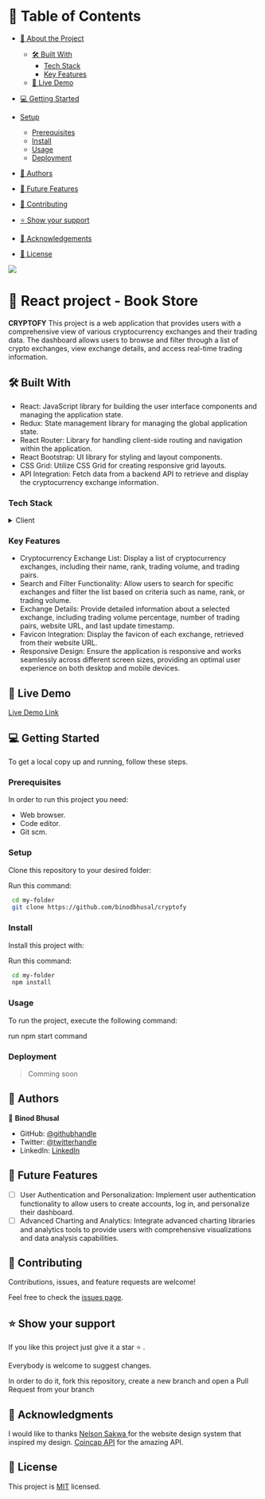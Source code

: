 # 📗 Table of Contents

- [📖 About the Project](#about-project)
  - [🛠 Built With](#built-with)
    - [Tech Stack](#tech-stack)
    - [Key Features](#key-features)
  - [🚀 Live Demo](#live-demo)
- [💻 Getting Started](#getting-started)
- [Setup](#setup)
  - [Prerequisites](#prerequisites)
  - [Install](#install)
  - [Usage](#usage)
  - [Deployment](#deployment)
- [👥 Authors](#authors)

- [🔭 Future Features](#future-features)

- [🤝 Contributing](#contributing)

- [⭐️ Show your support](#support)
 
- [🙏 Acknowledgements](#acknowledgements)
- [📝 License](#license)



  
![](https://github.com/binodbhusal/cryptofy/blob/dev/cryptoscreen2.gif)

# 📖  React project - Book Store <a name="about-project"></a>

**CRYPTOFY**  This project is a web application that provides users with a comprehensive view of various cryptocurrency exchanges and their trading data. The dashboard allows users to browse and filter through a list of crypto exchanges, view exchange details, and access real-time trading information.

## 🛠 Built With <a name="built-with"></a>
- React: JavaScript library for building the user interface components and managing the application state.
- Redux: State management library for managing the global application state.
- React Router: Library for handling client-side routing and navigation within the application.
- React Bootstrap: UI library for styling and layout components.
- CSS Grid: Utilize CSS Grid for creating responsive grid layouts.
- API Integration: Fetch data from a backend API to retrieve and display the cryptocurrency exchange information.

### Tech Stack <a name="tech-stack"></a>

<details>
    <summary>Client</summary>
        <ul>
            <li><a  href="https://developer.mozilla.org/en-US/docs/Web/HTML">React JS</a></li>
        </ul>
        <ul>
            <li><a  href="https://developer.mozilla.org/en-US/docs/Web/CSS">Redux</a></li>
        </ul>
        <ul>
            <li><a  href="https://github.com/microverseinc/curriculum-html-css/blob/main/articles/javascript_best_practices.md">HMTL/CSS</a></li>
        </ul>
</details>

### Key Features <a name="key-features"></a>
- Cryptocurrency Exchange List: Display a list of cryptocurrency exchanges, including their name, rank, trading volume, and trading pairs.
- Search and Filter Functionality: Allow users to search for specific exchanges and filter the list based on criteria such as name, rank, or trading volume.
- Exchange Details: Provide detailed information about a selected exchange, including trading volume percentage, number of trading pairs, website URL, and last update timestamp.
- Favicon Integration: Display the favicon of each exchange, retrieved from their website URL.
- Responsive Design: Ensure the application is responsive and works seamlessly across different screen sizes, providing an optimal user experience on both desktop and mobile devices.
## 🚀 Live Demo <a name="live-demo"></a>
[ Live Demo Link](https://cryptofy.onrender.com/)
## 💻 Getting Started <a name="getting-started"></a>

To get a local copy up and running, follow these steps.

### Prerequisites

In order to run this project you need:

- Web browser.
- Code editor.
- Git scm.

### Setup

Clone this repository to your desired folder:

Run this command: 

```sh
 cd my-folder
 git clone https://github.com/binodbhusal/cryptofy
```
### Install

Install this project with:

Run this command:

```sh
 cd my-folder
 npm install
```
### Usage

To run the project, execute the following command:

 run npm start command 

### Deployment

> Comming soon

## 👥 Authors <a name="getting-started"></a>

👤 **Binod Bhusal**
- GitHub: [@githubhandle](https://github.com/binodbhusal)
- Twitter: [@twitterhandle](https://twitter.com/Binod_ironLad)
- LinkedIn: [LinkedIn](https://www.linkedin.com/in/binodbhusal)

## 🔭 Future Features <a name="future-features"></a>

- [ ] User Authentication and Personalization: Implement user authentication functionality to allow users to create accounts, log in, and personalize their dashboard.
- [ ] Advanced Charting and Analytics: Integrate advanced charting libraries and analytics tools to provide users with comprehensive visualizations and data analysis capabilities. 

## 🤝 Contributing <a name="contributing"></a>

Contributions, issues, and feature requests are welcome!

Feel free to check the [issues page](../../issues/).

## ⭐️ Show your support <a name="support"></a>

If you like this project just give it a star ⭐️ .

Everybody is welcome to suggest changes.

In order to do it, fork this repository, create a new branch and open a Pull Request from your branch

## 🙏 Acknowledgments <a name="acknowledgements"></a>
I would like to thanks 
[Nelson Sakwa ](https://creativecommons.org/licenses/by-nc/4.0/)for the website design system that inspired my design.
[Coincap API]( https://api.coincap.io/v2/exchanges/') for the amazing API.
## 📝 License <a name="license"></a>

This project is [MIT](./LICENSE.md) licensed.
